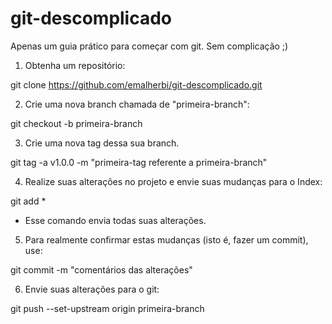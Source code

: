 # git-descomplicado

Apenas um guia prático para começar com git. Sem complicação ;)

1) Obtenha um repositório:

git clone https://github.com/emalherbi/git-descomplicado.git

2) Crie uma nova branch chamada de "primeira-branch":

git checkout -b primeira-branch

3) Crie uma nova tag dessa sua branch.

git tag -a v1.0.0 -m "primeira-tag referente a primeira-branch"

4) Realize suas alterações no projeto e envie suas mudanças para o Index:

git add *

* Esse comando envia todas suas alterações.

5) Para realmente confirmar estas mudanças (isto é, fazer um commit), use:

git commit -m "comentários das alterações"

6) Envie suas alterações para o git:

git push --set-upstream origin primeira-branch
